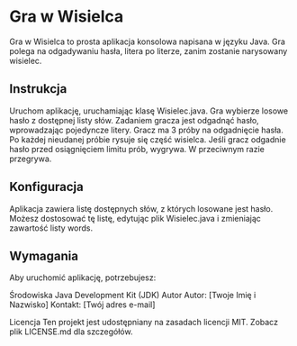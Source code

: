 # Gra w Wisielca
Gra w Wisielca to prosta aplikacja konsolowa napisana w języku Java.
Gra polega na odgadywaniu hasła, litera po literze, zanim zostanie narysowany wisielec.

## Instrukcja
Uruchom aplikację, uruchamiając klasę Wisielec.java.
Gra wybierze losowe hasło z dostępnej listy słów.
Zadaniem gracza jest odgadnąć hasło, wprowadzając pojedyncze litery.
Gracz ma 3 próby na odgadnięcie hasła. Po każdej nieudanej próbie rysuje się część wisielca.
Jeśli gracz odgadnie hasło przed osiągnięciem limitu prób, wygrywa. W przeciwnym razie przegrywa.

## Konfiguracja
Aplikacja zawiera listę dostępnych słów, z których losowane jest hasło. Możesz dostosować tę listę, edytując plik Wisielec.java i zmieniając zawartość listy words.

## Wymagania
Aby uruchomić aplikację, potrzebujesz:

Środowiska Java Development Kit (JDK)
Autor
Autor: [Twoje Imię i Nazwisko]
Kontakt: [Twój adres e-mail]

Licencja
Ten projekt jest udostępniany na zasadach licencji MIT. Zobacz plik LICENSE.md dla szczegółów.

